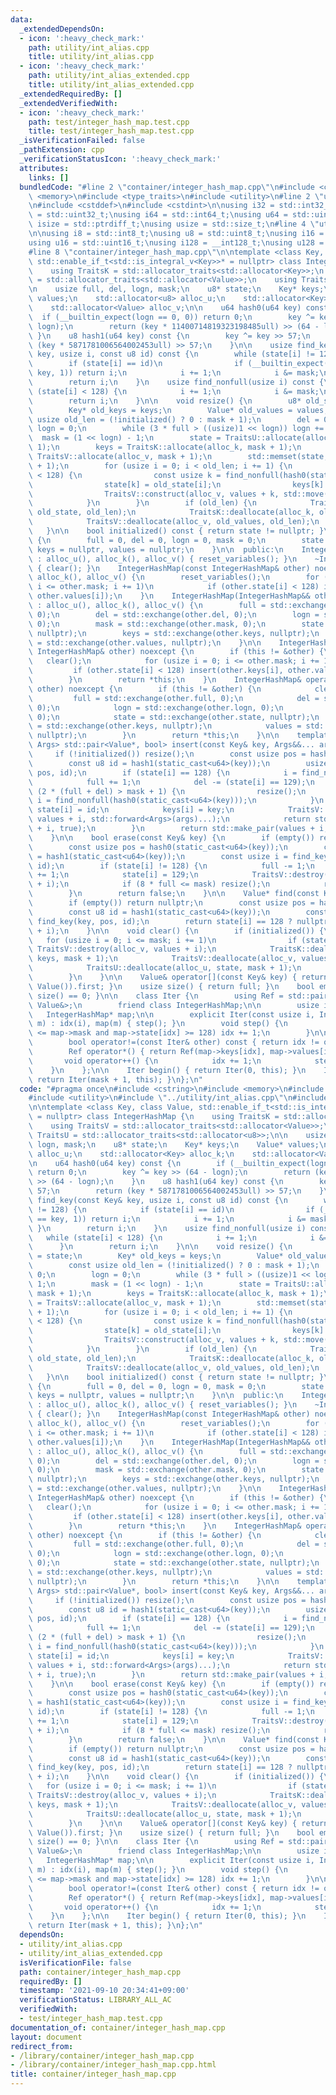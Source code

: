 ```yaml
---
data:
  _extendedDependsOn:
  - icon: ':heavy_check_mark:'
    path: utility/int_alias.cpp
    title: utility/int_alias.cpp
  - icon: ':heavy_check_mark:'
    path: utility/int_alias_extended.cpp
    title: utility/int_alias_extended.cpp
  _extendedRequiredBy: []
  _extendedVerifiedWith:
  - icon: ':heavy_check_mark:'
    path: test/integer_hash_map.test.cpp
    title: test/integer_hash_map.test.cpp
  _isVerificationFailed: false
  _pathExtension: cpp
  _verificationStatusIcon: ':heavy_check_mark:'
  attributes:
    links: []
  bundledCode: "#line 2 \"container/integer_hash_map.cpp\"\n#include <cstring>\n#include\
    \ <memory>\n#include <type_traits>\n#include <utility>\n#line 2 \"utility/int_alias.cpp\"\
    \n#include <cstddef>\n#include <cstdint>\n\nusing i32 = std::int32_t;\nusing u32\
    \ = std::uint32_t;\nusing i64 = std::int64_t;\nusing u64 = std::uint64_t;\nusing\
    \ isize = std::ptrdiff_t;\nusing usize = std::size_t;\n#line 4 \"utility/int_alias_extended.cpp\"\
    \n\nusing i8 = std::int8_t;\nusing u8 = std::uint8_t;\nusing i16 = std::int16_t;\n\
    using u16 = std::uint16_t;\nusing i128 = __int128_t;\nusing u128 = __uint128_t;\n\
    #line 8 \"container/integer_hash_map.cpp\"\n\ntemplate <class Key, class Value,\
    \ std::enable_if_t<std::is_integral_v<Key>>* = nullptr> class IntegerHashMap {\n\
    \    using TraitsK = std::allocator_traits<std::allocator<Key>>;\n    using TraitsV\
    \ = std::allocator_traits<std::allocator<Value>>;\n    using TraitsU = std::allocator_traits<std::allocator<u8>>;\n\
    \n    usize full, del, logn, mask;\n    u8* state;\n    Key* keys;\n    Value*\
    \ values;\n    std::allocator<u8> alloc_u;\n    std::allocator<Key> alloc_k;\n\
    \    std::allocator<Value> alloc_v;\n\n    u64 hash0(u64 key) const {\n      \
    \  if (__builtin_expect(logn == 0, 0)) return 0;\n        key ^= key >> (64 -\
    \ logn);\n        return (key * 11400714819323198485ull) >> (64 - logn);\n   \
    \ }\n    u8 hash1(u64 key) const {\n        key ^= key >> 57;\n        return\
    \ (key * 5871781006564002453ull) >> 57;\n    }\n\n    usize find_key(const Key&\
    \ key, usize i, const u8 id) const {\n        while (state[i] != 128) {\n    \
    \        if (state[i] == id)\n                if (__builtin_expect(keys[i] ==\
    \ key, 1)) return i;\n            i += 1;\n            i &= mask;\n        }\n\
    \        return i;\n    }\n    usize find_nonfull(usize i) const {\n        while\
    \ (state[i] < 128) {\n            i += 1;\n            i &= mask;\n        }\n\
    \        return i;\n    }\n\n    void resize() {\n        u8* old_state = state;\n\
    \        Key* old_keys = keys;\n        Value* old_values = values;\n        const\
    \ usize old_len = (!initialized() ? 0 : mask + 1);\n        del = 0;\n       \
    \ logn = 0;\n        while (3 * full > ((usize)1 << logn)) logn += 1;\n      \
    \  mask = (1 << logn) - 1;\n        state = TraitsU::allocate(alloc_u, mask +\
    \ 1);\n        keys = TraitsK::allocate(alloc_k, mask + 1);\n        values =\
    \ TraitsV::allocate(alloc_v, mask + 1);\n        std::memset(state, 128, mask\
    \ + 1);\n        for (usize i = 0; i < old_len; i += 1) {\n            if (old_state[i]\
    \ < 128) {\n                const usize k = find_nonfull(hash0(static_cast<u64>(old_keys[i])));\n\
    \                state[k] = old_state[i];\n                keys[k] = old_keys[i];\n\
    \                TraitsV::construct(alloc_v, values + k, std::move(old_values[i]));\n\
    \            }\n        }\n        if (old_len) {\n            TraitsU::deallocate(alloc_u,\
    \ old_state, old_len);\n            TraitsK::deallocate(alloc_k, old_keys, old_len);\n\
    \            TraitsV::deallocate(alloc_v, old_values, old_len);\n        }\n \
    \   }\n\n    bool initialized() const { return state != nullptr; }\n    void reset_variables()\
    \ {\n        full = 0, del = 0, logn = 0, mask = 0;\n        state = nullptr,\
    \ keys = nullptr, values = nullptr;\n    }\n\n  public:\n    IntegerHashMap()\
    \ : alloc_u(), alloc_k(), alloc_v() { reset_variables(); }\n    ~IntegerHashMap()\
    \ { clear(); }\n    IntegerHashMap(const IntegerHashMap& other) noexcept : alloc_u(),\
    \ alloc_k(), alloc_v() {\n        reset_variables();\n        for (usize i = 0;\
    \ i <= other.mask; i += 1)\n            if (other.state[i] < 128) insert(other.keys[i],\
    \ other.values[i]);\n    }\n    IntegerHashMap(IntegerHashMap&& other) noexcept\
    \ : alloc_u(), alloc_k(), alloc_v() {\n        full = std::exchange(other.full,\
    \ 0);\n        del = std::exchange(other.del, 0);\n        logn = std::exchange(other.logn,\
    \ 0);\n        mask = std::exchange(other.mask, 0);\n        state = std::exchange(other.state,\
    \ nullptr);\n        keys = std::exchange(other.keys, nullptr);\n        values\
    \ = std::exchange(other.values, nullptr);\n    }\n\n    IntegerHashMap& operator=(const\
    \ IntegerHashMap& other) noexcept {\n        if (this != &other) {\n         \
    \   clear();\n            for (usize i = 0; i <= other.mask; i += 1)\n       \
    \         if (other.state[i] < 128) insert(other.keys[i], other.values[i]);\n\
    \        }\n        return *this;\n    }\n    IntegerHashMap& operator=(IntegerHashMap&&\
    \ other) noexcept {\n        if (this != &other) {\n            clear();\n   \
    \         full = std::exchange(other.full, 0);\n            del = std::exchange(other.del,\
    \ 0);\n            logn = std::exchange(other.logn, 0);\n            mask = std::exchange(other.mask,\
    \ 0);\n            state = std::exchange(other.state, nullptr);\n            keys\
    \ = std::exchange(other.keys, nullptr);\n            values = std::exchange(other.values,\
    \ nullptr);\n        }\n        return *this;\n    }\n\n    template <class...\
    \ Args> std::pair<Value*, bool> insert(const Key& key, Args&&... args) {\n   \
    \     if (!initialized()) resize();\n        const usize pos = hash0(static_cast<u64>(key));\n\
    \        const u8 id = hash1(static_cast<u64>(key));\n        usize i = find_key(key,\
    \ pos, id);\n        if (state[i] == 128) {\n            i = find_nonfull(pos);\n\
    \            full += 1;\n            del -= (state[i] == 129);\n            if\
    \ (2 * (full + del) > mask + 1) {\n                resize();\n               \
    \ i = find_nonfull(hash0(static_cast<u64>(key)));\n            }\n           \
    \ state[i] = id;\n            keys[i] = key;\n            TraitsV::construct(alloc_v,\
    \ values + i, std::forward<Args>(args)...);\n            return std::make_pair(values\
    \ + i, true);\n        }\n        return std::make_pair(values + i, false);\n\
    \    }\n\n    bool erase(const Key& key) {\n        if (empty()) return false;\n\
    \        const usize pos = hash0(static_cast<u64>(key));\n        const u8 id\
    \ = hash1(static_cast<u64>(key));\n        const usize i = find_key(key, pos,\
    \ id);\n        if (state[i] != 128) {\n            full -= 1;\n            del\
    \ += 1;\n            state[i] = 129;\n            TraitsV::destroy(alloc_v, values\
    \ + i);\n            if (8 * full <= mask) resize();\n            return true;\n\
    \        }\n        return false;\n    }\n\n    Value* find(const Key& key) {\n\
    \        if (empty()) return nullptr;\n        const usize pos = hash0(static_cast<u64>(key));\n\
    \        const u8 id = hash1(static_cast<u64>(key));\n        const usize i =\
    \ find_key(key, pos, id);\n        return state[i] == 128 ? nullptr : (values\
    \ + i);\n    }\n\n    void clear() {\n        if (initialized()) {\n         \
    \   for (usize i = 0; i <= mask; i += 1)\n                if (state[i] < 128)\
    \ TraitsV::destroy(alloc_v, values + i);\n            TraitsK::deallocate(alloc_k,\
    \ keys, mask + 1);\n            TraitsV::deallocate(alloc_v, values, mask + 1);\n\
    \            TraitsU::deallocate(alloc_u, state, mask + 1);\n            reset_variables();\n\
    \        }\n    }\n\n    Value& operator[](const Key& key) { return *insert(key,\
    \ Value()).first; }\n    usize size() { return full; }\n    bool empty() { return\
    \ size() == 0; }\n\n    class Iter {\n        using Ref = std::pair<const Key&,\
    \ Value&>;\n        friend class IntegerHashMap;\n\n        usize idx;\n     \
    \   IntegerHashMap* map;\n\n        explicit Iter(const usize i, IntegerHashMap*\
    \ m) : idx(i), map(m) { step(); }\n        void step() {\n            while (idx\
    \ <= map->mask and map->state[idx] >= 128) idx += 1;\n        }\n\n      public:\n\
    \        bool operator!=(const Iter& other) const { return idx != other.idx; }\n\
    \        Ref operator*() { return Ref(map->keys[idx], map->values[idx]); }\n \
    \       void operator++() {\n            idx += 1;\n            step();\n    \
    \    }\n    };\n\n    Iter begin() { return Iter(0, this); }\n    Iter end() {\
    \ return Iter(mask + 1, this); }\n};\n"
  code: "#pragma once\n#include <cstring>\n#include <memory>\n#include <type_traits>\n\
    #include <utility>\n#include \"../utility/int_alias.cpp\"\n#include \"../utility/int_alias_extended.cpp\"\
    \n\ntemplate <class Key, class Value, std::enable_if_t<std::is_integral_v<Key>>*\
    \ = nullptr> class IntegerHashMap {\n    using TraitsK = std::allocator_traits<std::allocator<Key>>;\n\
    \    using TraitsV = std::allocator_traits<std::allocator<Value>>;\n    using\
    \ TraitsU = std::allocator_traits<std::allocator<u8>>;\n\n    usize full, del,\
    \ logn, mask;\n    u8* state;\n    Key* keys;\n    Value* values;\n    std::allocator<u8>\
    \ alloc_u;\n    std::allocator<Key> alloc_k;\n    std::allocator<Value> alloc_v;\n\
    \n    u64 hash0(u64 key) const {\n        if (__builtin_expect(logn == 0, 0))\
    \ return 0;\n        key ^= key >> (64 - logn);\n        return (key * 11400714819323198485ull)\
    \ >> (64 - logn);\n    }\n    u8 hash1(u64 key) const {\n        key ^= key >>\
    \ 57;\n        return (key * 5871781006564002453ull) >> 57;\n    }\n\n    usize\
    \ find_key(const Key& key, usize i, const u8 id) const {\n        while (state[i]\
    \ != 128) {\n            if (state[i] == id)\n                if (__builtin_expect(keys[i]\
    \ == key, 1)) return i;\n            i += 1;\n            i &= mask;\n       \
    \ }\n        return i;\n    }\n    usize find_nonfull(usize i) const {\n     \
    \   while (state[i] < 128) {\n            i += 1;\n            i &= mask;\n  \
    \      }\n        return i;\n    }\n\n    void resize() {\n        u8* old_state\
    \ = state;\n        Key* old_keys = keys;\n        Value* old_values = values;\n\
    \        const usize old_len = (!initialized() ? 0 : mask + 1);\n        del =\
    \ 0;\n        logn = 0;\n        while (3 * full > ((usize)1 << logn)) logn +=\
    \ 1;\n        mask = (1 << logn) - 1;\n        state = TraitsU::allocate(alloc_u,\
    \ mask + 1);\n        keys = TraitsK::allocate(alloc_k, mask + 1);\n        values\
    \ = TraitsV::allocate(alloc_v, mask + 1);\n        std::memset(state, 128, mask\
    \ + 1);\n        for (usize i = 0; i < old_len; i += 1) {\n            if (old_state[i]\
    \ < 128) {\n                const usize k = find_nonfull(hash0(static_cast<u64>(old_keys[i])));\n\
    \                state[k] = old_state[i];\n                keys[k] = old_keys[i];\n\
    \                TraitsV::construct(alloc_v, values + k, std::move(old_values[i]));\n\
    \            }\n        }\n        if (old_len) {\n            TraitsU::deallocate(alloc_u,\
    \ old_state, old_len);\n            TraitsK::deallocate(alloc_k, old_keys, old_len);\n\
    \            TraitsV::deallocate(alloc_v, old_values, old_len);\n        }\n \
    \   }\n\n    bool initialized() const { return state != nullptr; }\n    void reset_variables()\
    \ {\n        full = 0, del = 0, logn = 0, mask = 0;\n        state = nullptr,\
    \ keys = nullptr, values = nullptr;\n    }\n\n  public:\n    IntegerHashMap()\
    \ : alloc_u(), alloc_k(), alloc_v() { reset_variables(); }\n    ~IntegerHashMap()\
    \ { clear(); }\n    IntegerHashMap(const IntegerHashMap& other) noexcept : alloc_u(),\
    \ alloc_k(), alloc_v() {\n        reset_variables();\n        for (usize i = 0;\
    \ i <= other.mask; i += 1)\n            if (other.state[i] < 128) insert(other.keys[i],\
    \ other.values[i]);\n    }\n    IntegerHashMap(IntegerHashMap&& other) noexcept\
    \ : alloc_u(), alloc_k(), alloc_v() {\n        full = std::exchange(other.full,\
    \ 0);\n        del = std::exchange(other.del, 0);\n        logn = std::exchange(other.logn,\
    \ 0);\n        mask = std::exchange(other.mask, 0);\n        state = std::exchange(other.state,\
    \ nullptr);\n        keys = std::exchange(other.keys, nullptr);\n        values\
    \ = std::exchange(other.values, nullptr);\n    }\n\n    IntegerHashMap& operator=(const\
    \ IntegerHashMap& other) noexcept {\n        if (this != &other) {\n         \
    \   clear();\n            for (usize i = 0; i <= other.mask; i += 1)\n       \
    \         if (other.state[i] < 128) insert(other.keys[i], other.values[i]);\n\
    \        }\n        return *this;\n    }\n    IntegerHashMap& operator=(IntegerHashMap&&\
    \ other) noexcept {\n        if (this != &other) {\n            clear();\n   \
    \         full = std::exchange(other.full, 0);\n            del = std::exchange(other.del,\
    \ 0);\n            logn = std::exchange(other.logn, 0);\n            mask = std::exchange(other.mask,\
    \ 0);\n            state = std::exchange(other.state, nullptr);\n            keys\
    \ = std::exchange(other.keys, nullptr);\n            values = std::exchange(other.values,\
    \ nullptr);\n        }\n        return *this;\n    }\n\n    template <class...\
    \ Args> std::pair<Value*, bool> insert(const Key& key, Args&&... args) {\n   \
    \     if (!initialized()) resize();\n        const usize pos = hash0(static_cast<u64>(key));\n\
    \        const u8 id = hash1(static_cast<u64>(key));\n        usize i = find_key(key,\
    \ pos, id);\n        if (state[i] == 128) {\n            i = find_nonfull(pos);\n\
    \            full += 1;\n            del -= (state[i] == 129);\n            if\
    \ (2 * (full + del) > mask + 1) {\n                resize();\n               \
    \ i = find_nonfull(hash0(static_cast<u64>(key)));\n            }\n           \
    \ state[i] = id;\n            keys[i] = key;\n            TraitsV::construct(alloc_v,\
    \ values + i, std::forward<Args>(args)...);\n            return std::make_pair(values\
    \ + i, true);\n        }\n        return std::make_pair(values + i, false);\n\
    \    }\n\n    bool erase(const Key& key) {\n        if (empty()) return false;\n\
    \        const usize pos = hash0(static_cast<u64>(key));\n        const u8 id\
    \ = hash1(static_cast<u64>(key));\n        const usize i = find_key(key, pos,\
    \ id);\n        if (state[i] != 128) {\n            full -= 1;\n            del\
    \ += 1;\n            state[i] = 129;\n            TraitsV::destroy(alloc_v, values\
    \ + i);\n            if (8 * full <= mask) resize();\n            return true;\n\
    \        }\n        return false;\n    }\n\n    Value* find(const Key& key) {\n\
    \        if (empty()) return nullptr;\n        const usize pos = hash0(static_cast<u64>(key));\n\
    \        const u8 id = hash1(static_cast<u64>(key));\n        const usize i =\
    \ find_key(key, pos, id);\n        return state[i] == 128 ? nullptr : (values\
    \ + i);\n    }\n\n    void clear() {\n        if (initialized()) {\n         \
    \   for (usize i = 0; i <= mask; i += 1)\n                if (state[i] < 128)\
    \ TraitsV::destroy(alloc_v, values + i);\n            TraitsK::deallocate(alloc_k,\
    \ keys, mask + 1);\n            TraitsV::deallocate(alloc_v, values, mask + 1);\n\
    \            TraitsU::deallocate(alloc_u, state, mask + 1);\n            reset_variables();\n\
    \        }\n    }\n\n    Value& operator[](const Key& key) { return *insert(key,\
    \ Value()).first; }\n    usize size() { return full; }\n    bool empty() { return\
    \ size() == 0; }\n\n    class Iter {\n        using Ref = std::pair<const Key&,\
    \ Value&>;\n        friend class IntegerHashMap;\n\n        usize idx;\n     \
    \   IntegerHashMap* map;\n\n        explicit Iter(const usize i, IntegerHashMap*\
    \ m) : idx(i), map(m) { step(); }\n        void step() {\n            while (idx\
    \ <= map->mask and map->state[idx] >= 128) idx += 1;\n        }\n\n      public:\n\
    \        bool operator!=(const Iter& other) const { return idx != other.idx; }\n\
    \        Ref operator*() { return Ref(map->keys[idx], map->values[idx]); }\n \
    \       void operator++() {\n            idx += 1;\n            step();\n    \
    \    }\n    };\n\n    Iter begin() { return Iter(0, this); }\n    Iter end() {\
    \ return Iter(mask + 1, this); }\n};\n"
  dependsOn:
  - utility/int_alias.cpp
  - utility/int_alias_extended.cpp
  isVerificationFile: false
  path: container/integer_hash_map.cpp
  requiredBy: []
  timestamp: '2021-09-10 20:34:41+09:00'
  verificationStatus: LIBRARY_ALL_AC
  verifiedWith:
  - test/integer_hash_map.test.cpp
documentation_of: container/integer_hash_map.cpp
layout: document
redirect_from:
- /library/container/integer_hash_map.cpp
- /library/container/integer_hash_map.cpp.html
title: container/integer_hash_map.cpp
---
```

